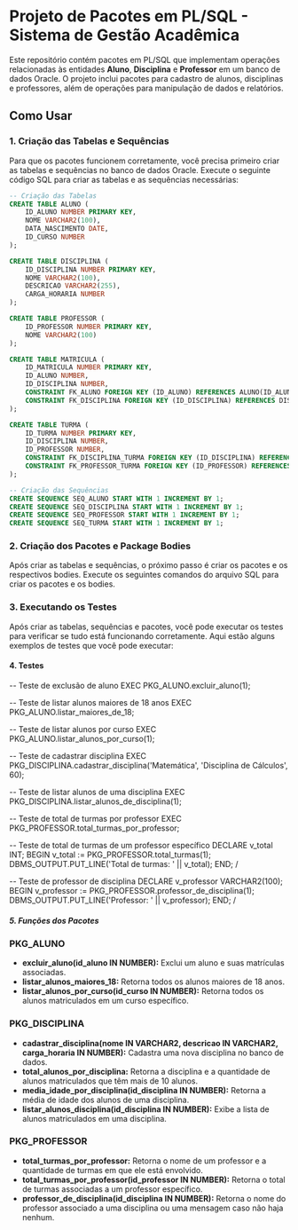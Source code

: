 # Projeto de Pacotes em PL/SQL - Sistema de Gestão Acadêmica

Este repositório contém pacotes em PL/SQL que implementam operações relacionadas às entidades **Aluno**, **Disciplina** e **Professor** em um banco de dados Oracle. O projeto inclui pacotes para cadastro de alunos, disciplinas e professores, além de operações para manipulação de dados e relatórios.

## Como Usar

### 1. Criação das Tabelas e Sequências

Para que os pacotes funcionem corretamente, você precisa primeiro criar as tabelas e sequências no banco de dados Oracle. Execute o seguinte código SQL para criar as tabelas e as sequências necessárias:

```sql
-- Criação das Tabelas
CREATE TABLE ALUNO (
    ID_ALUNO NUMBER PRIMARY KEY,
    NOME VARCHAR2(100),
    DATA_NASCIMENTO DATE,
    ID_CURSO NUMBER
);

CREATE TABLE DISCIPLINA (
    ID_DISCIPLINA NUMBER PRIMARY KEY,
    NOME VARCHAR2(100),
    DESCRICAO VARCHAR2(255),
    CARGA_HORARIA NUMBER
);

CREATE TABLE PROFESSOR (
    ID_PROFESSOR NUMBER PRIMARY KEY,
    NOME VARCHAR2(100)
);

CREATE TABLE MATRICULA (
    ID_MATRICULA NUMBER PRIMARY KEY,
    ID_ALUNO NUMBER,
    ID_DISCIPLINA NUMBER,
    CONSTRAINT FK_ALUNO FOREIGN KEY (ID_ALUNO) REFERENCES ALUNO(ID_ALUNO),
    CONSTRAINT FK_DISCIPLINA FOREIGN KEY (ID_DISCIPLINA) REFERENCES DISCIPLINA(ID_DISCIPLINA)
);

CREATE TABLE TURMA (
    ID_TURMA NUMBER PRIMARY KEY,
    ID_DISCIPLINA NUMBER,
    ID_PROFESSOR NUMBER,
    CONSTRAINT FK_DISCIPLINA_TURMA FOREIGN KEY (ID_DISCIPLINA) REFERENCES DISCIPLINA(ID_DISCIPLINA),
    CONSTRAINT FK_PROFESSOR_TURMA FOREIGN KEY (ID_PROFESSOR) REFERENCES PROFESSOR(ID_PROFESSOR)
);

-- Criação das Sequências
CREATE SEQUENCE SEQ_ALUNO START WITH 1 INCREMENT BY 1;
CREATE SEQUENCE SEQ_DISCIPLINA START WITH 1 INCREMENT BY 1;
CREATE SEQUENCE SEQ_PROFESSOR START WITH 1 INCREMENT BY 1;
CREATE SEQUENCE SEQ_TURMA START WITH 1 INCREMENT BY 1;
```

### 2. Criação dos Pacotes e Package Bodies

Após criar as tabelas e sequências, o próximo passo é criar os pacotes e os respectivos bodies. Execute os seguintes comandos do arquivo SQL para criar os pacotes e os bodies.

### 3. Executando os Testes

Após criar as tabelas, sequências e pacotes, você pode executar os testes para verificar se tudo está funcionando corretamente. Aqui estão alguns exemplos de testes que você pode executar:

#### 4. Testes

-- Teste de exclusão de aluno
EXEC PKG_ALUNO.excluir_aluno(1);

-- Teste de listar alunos maiores de 18 anos
EXEC PKG_ALUNO.listar_maiores_de_18;

-- Teste de listar alunos por curso
EXEC PKG_ALUNO.listar_alunos_por_curso(1);

-- Teste de cadastrar disciplina
EXEC PKG_DISCIPLINA.cadastrar_disciplina('Matemática', 'Disciplina de Cálculos', 60);

-- Teste de listar alunos de uma disciplina
EXEC PKG_DISCIPLINA.listar_alunos_de_disciplina(1);

-- Teste de total de turmas por professor
EXEC PKG_PROFESSOR.total_turmas_por_professor;

-- Teste de total de turmas de um professor específico
DECLARE
    v_total INT;
BEGIN
    v_total := PKG_PROFESSOR.total_turmas(1);
    DBMS_OUTPUT.PUT_LINE('Total de turmas: ' || v_total);
END;
/

-- Teste de professor de disciplina
DECLARE
    v_professor VARCHAR2(100);
BEGIN
    v_professor := PKG_PROFESSOR.professor_de_disciplina(1);
    DBMS_OUTPUT.PUT_LINE('Professor: ' || v_professor);
END;
/

##### 5. Funções dos Pacotes

### PKG_ALUNO

- **excluir_aluno(id_aluno IN NUMBER):** Exclui um aluno e suas matrículas associadas.
- **listar_alunos_maiores_18:** Retorna todos os alunos maiores de 18 anos.
- **listar_alunos_por_curso(id_curso IN NUMBER):** Retorna todos os alunos matriculados em um curso específico.

### PKG_DISCIPLINA

- **cadastrar_disciplina(nome IN VARCHAR2, descricao IN VARCHAR2, carga_horaria IN NUMBER):** Cadastra uma nova disciplina no banco de dados.
- **total_alunos_por_disciplina:** Retorna a disciplina e a quantidade de alunos matriculados que têm mais de 10 alunos.
- **media_idade_por_disciplina(id_disciplina IN NUMBER):** Retorna a média de idade dos alunos de uma disciplina.
- **listar_alunos_disciplina(id_disciplina IN NUMBER):** Exibe a lista de alunos matriculados em uma disciplina.

### PKG_PROFESSOR

- **total_turmas_por_professor:** Retorna o nome de um professor e a quantidade de turmas em que ele está envolvido.
- **total_turmas_por_professor(id_professor IN NUMBER):** Retorna o total de turmas associadas a um professor específico.
- **professor_de_disciplina(id_disciplina IN NUMBER):** Retorna o nome do professor associado a uma disciplina ou uma mensagem caso não haja nenhum.